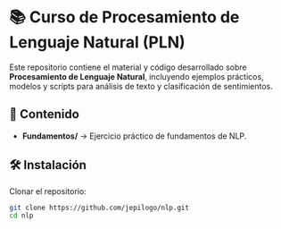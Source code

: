 # 📚 Curso de Procesamiento de Lenguaje Natural (PLN)

Este repositorio contiene el material y código desarrollado sobre **Procesamiento de Lenguaje Natural**, incluyendo ejemplos prácticos, modelos y scripts para análisis de texto y clasificación de sentimientos.

## 🚀 Contenido

- **Fundamentos/** → Ejercicio práctico de fundamentos de NLP.

## 🛠 Instalación

Clonar el repositorio:

```bash
git clone https://github.com/jepilogo/nlp.git
cd nlp
